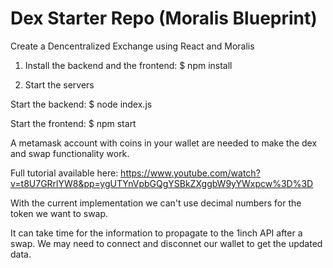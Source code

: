# Dex Starter Repo (Moralis Blueprint)

Create a Dencentralized Exchange using React and Moralis 

1. Install the backend and the frontend: $ npm install

2. Start the servers

Start the backend: $ node index.js 

Start the frontend: $ npm start

A metamask account with coins in your wallet are needed to make the dex and swap functionality work.

Full tutorial available here: 
https://www.youtube.com/watch?v=t8U7GRrlYW8&pp=ygUTYnVpbGQgYSBkZXggbW9yYWxpcw%3D%3D

With the current implementation we can't use decimal numbers for the token we want to swap.

It can take time for the information to propagate to the 1inch API after a swap. We may need to connect and disconnet our wallet to get the updated data.


